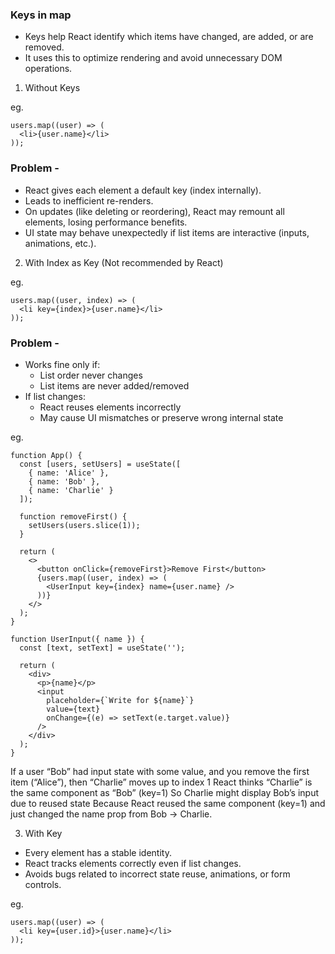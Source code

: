 ### Keys in map
- Keys help React identify which items have changed, are added, or are removed. 
- It uses this to optimize rendering and avoid unnecessary DOM operations.

1. Without Keys

eg.
```
users.map((user) => (
  <li>{user.name}</li>
));
```

### Problem - 
- React gives each element a default key (index internally).
- Leads to inefficient re-renders.
- On updates (like deleting or reordering), React may remount all elements, losing performance benefits.
- UI state may behave unexpectedly if list items are interactive (inputs, animations, etc.).


2. With Index as Key (Not recommended by React)

eg.
```
users.map((user, index) => (
  <li key={index}>{user.name}</li>
));
```

### Problem - 
- Works fine only if:
    - List order never changes
    - List items are never added/removed
- If list changes:
    - React reuses elements incorrectly
    - May cause UI mismatches or preserve wrong internal state

eg.
```
function App() {
  const [users, setUsers] = useState([
    { name: 'Alice' },
    { name: 'Bob' },
    { name: 'Charlie' }
  ]);

  function removeFirst() {
    setUsers(users.slice(1));
  }

  return (
    <>
      <button onClick={removeFirst}>Remove First</button>
      {users.map((user, index) => (
        <UserInput key={index} name={user.name} />
      ))}
    </>
  );
}

function UserInput({ name }) {
  const [text, setText] = useState('');

  return (
    <div>
      <p>{name}</p>
      <input
        placeholder={`Write for ${name}`}
        value={text}
        onChange={(e) => setText(e.target.value)}
      />
    </div>
  );
}
```

If a user “Bob” had input state with some value, and you remove the first item (“Alice”), 
then “Charlie” moves up to index 1
React thinks “Charlie” is the same component as “Bob” (key=1)
So Charlie might display Bob’s input due to reused state 
Because React reused the same component (key=1) and just changed the name prop from Bob → Charlie.

3. With Key
- Every element has a stable identity.
- React tracks elements correctly even if list changes.
- Avoids bugs related to incorrect state reuse, animations, or form controls.

eg.
```
users.map((user) => (
  <li key={user.id}>{user.name}</li>
));
```





